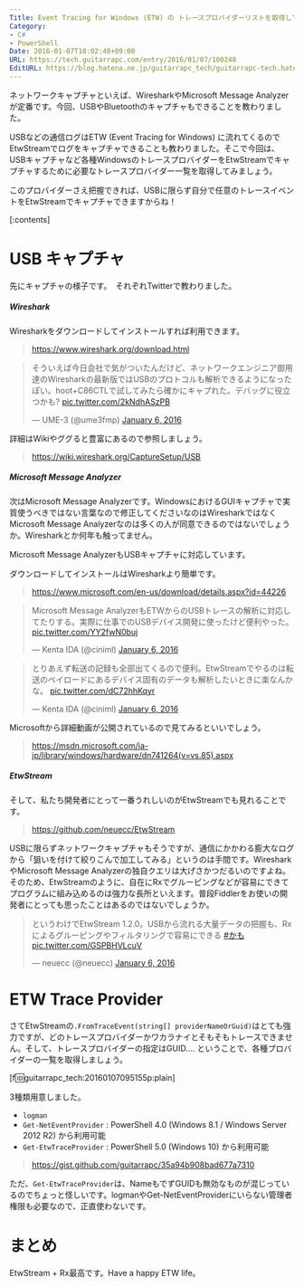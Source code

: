 ```yaml
---
Title: Event Tracing for Windows (ETW) の トレースプロバイダーリストを取得してみる
Category:
- C#
- PowerShell
Date: 2016-01-07T10:02:48+09:00
URL: https://tech.guitarrapc.com/entry/2016/01/07/100248
EditURL: https://blog.hatena.ne.jp/guitarrapc_tech/guitarrapc-tech.hatenablog.com/atom/entry/6653586347151997065
---
```


ネットワークキャプチャといえば、WiresharkやMicrosoft Message Analyzerが定番です。今回、USBやBluetoothのキャプチャもできることを教わりました。

USBなどの通信ログはETW (Event Tracing for Windows) に流れてくるのでEtwStreamでログをキャプチャできることも教わりました。そこで今回は、USBキャプチャなど各種WindowsのトレースプロバイダーをEtwStreamでキャプチャするために必要なトレースプロバイダー一覧を取得してみましょう。

このプロバイダーさえ把握できれば、USBに限らず自分で任意のトレースイベントをEtwStreamでキャプチャできますからね！

[:contents]

# USB キャプチャ

先にキャプチャの様子です。　それぞれTwitterで教わりました。

##### Wireshark

Wiresharkをダウンロードしてインストールすれば利用できます。

> https://www.wireshark.org/download.html

<blockquote class="twitter-tweet" lang="en"><p lang="ja" dir="ltr">そういえば今日会社で気がついたんだけど、ネットワークエンジニア御用達のWiresharkの最新版ではUSBのプロトコルも解析できるようになったぽい。hoot+C86CTLで試してみたら確かにキャプれた。デバッグに役立つかも? <a href="https://t.co/2kNdhASzPB">pic.twitter.com/2kNdhASzPB</a></p>&mdash; UME-3 (@ume3fmp) <a href="https://twitter.com/ume3fmp/status/684757652912521216">January 6, 2016</a></blockquote>
<script async src="//platform.twitter.com/widgets.js" charset="utf-8"></script>

詳細はWikiやググると豊富にあるので参照しましょう。

> https://wiki.wireshark.org/CaptureSetup/USB


##### Microsoft Message Analyzer

次はMicrosoft Message Analyzerです。WindowsにおけるGUIキャプチャで実質使うべきではない言葉なので修正してくださいなのはWiresharkではなくMicrosoft Message Analyzerなのは多くの人が同意できるのではないでしょうか。Wiresharkとか何年も触ってません。

Microsoft Message AnalyzerもUSBキャプチャに対応しています。

ダウンロードしてインストールはWiresharkより簡単です。

> https://www.microsoft.com/en-us/download/details.aspx?id=44226

<blockquote class="twitter-tweet" lang="en"><p lang="ja" dir="ltr">Microsoft Message AnalyzerもETWからのUSBトレースの解析に対応してたりする。実際に仕事でのUSBデバイス開発に使ったけど便利やった。 <a href="https://t.co/YY2fwN0buj">pic.twitter.com/YY2fwN0buj</a></p>&mdash; Kenta IDA (@ciniml) <a href="https://twitter.com/ciniml/status/684790513552068609">January 6, 2016</a></blockquote>
<script async src="//platform.twitter.com/widgets.js" charset="utf-8"></script>

<blockquote class="twitter-tweet" lang="en"><p lang="ja" dir="ltr">とりあえず転送の記録も全部出てくるので便利。EtwStreamでやるのは転送のペイロードにあるデバイス固有のデータも解析したいときに楽なんかな。 <a href="https://t.co/dC72hhKqyr">pic.twitter.com/dC72hhKqyr</a></p>&mdash; Kenta IDA (@ciniml) <a href="https://twitter.com/ciniml/status/684791701278298113">January 6, 2016</a></blockquote>
<script async src="//platform.twitter.com/widgets.js" charset="utf-8"></script>

Microsoftから詳細動画が公開されているので見てみるといいでしょう。

> https://msdn.microsoft.com/ja-jp/library/windows/hardware/dn741264(v=vs.85).aspx


##### EtwStream

そして、私たち開発者にとって一番うれしいのがEtwStreamでも見れることです。

> https://github.com/neuecc/EtwStream

USBに限らずネットワークキャプチャもそうですが、通信にかかわる膨大なログから「狙いを付けて絞りこんで加工してみる」というのは手間です。WiresharkやMicrosoft Message Analyzerの独自クエリは大げさかつだるいのですよね。そのため、EtwStreamのように、自在にRxでグルーピングなどが容易にできてプログラムに組み込めるのは強力な長所といえます。普段Fiddlerをお使いの開発者にとっても思ったことはあるのではないでしょうか。

<blockquote class="twitter-tweet" lang="en"><p lang="ja" dir="ltr">というわけでEtwStream 1.2.0。USBから流れる大量データの把握も、Rxによるグルーピングやフィルタリングで容易にできる <a href="https://twitter.com/hashtag/%E3%81%8B%E3%82%82?src=hash">#かも</a> <a href="https://t.co/GSPBHVLcuV">pic.twitter.com/GSPBHVLcuV</a></p>&mdash; neuecc (@neuecc) <a href="https://twitter.com/neuecc/status/684803738037436416">January 6, 2016</a></blockquote>
<script async src="//platform.twitter.com/widgets.js" charset="utf-8"></script>

# ETW Trace Provider

さてEtwStreamの`.FromTraceEvent(string[] providerNameOrGuid)`はとても強力ですが、どのトレースプロバイダーかワカラナイとそもそもトレースできません。そして、トレースプロバイダーの指定はGUID.... ということで、各種プロバイダーの一覧を取得しましょう。

[f:id:guitarrapc_tech:20160107095155p:plain]

3種類用意しました。

- `logman`
- `Get-NetEventProvider` : PowerShell 4.0 (Windows 8.1 / Windows Server 2012 R2) から利用可能
- `Get-EtwTraceProvider` : PowerShell 5.0 (Windows 10) から利用可能

> https://gist.github.com/guitarrapc/35a94b908bad677a7310


ただ、`Get-EtwTraceProvider`は、NameもでずGUIDも無効なものが混じっているのでちょっと怪しいです。logmanやGet-NetEventProviderにいらない管理者権限も必要なので、正直使わないです。

# まとめ

EtwStream + Rx最高です。Have a happy ETW life。
